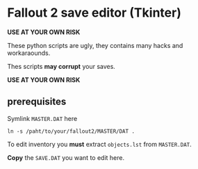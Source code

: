 # Fallout 2 save editor (Tkinter)

**USE AT YOUR OWN RISK**

These python scripts are ugly, they contains many hacks and workaraounds.

Thes scripts **may corrupt** your saves.

**USE AT YOUR OWN RISK**

## prerequisites

Symlink `MASTER.DAT` here
```
ln -s /paht/to/your/fallout2/MASTER/DAT .
```

To edit inventory you **must** extract `objects.lst` from `MASTER.DAT`.

**Copy** the `SAVE.DAT` you want to edit here.
